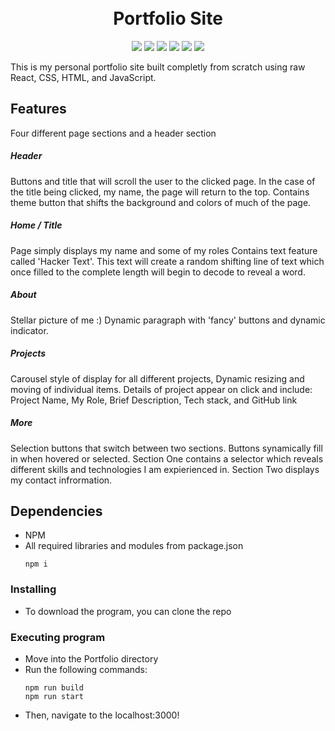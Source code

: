 <h1 align="center">
  <br>
  Portfolio Site
  <br>
</h1>

<div align="center">
  <img src='https://img.shields.io/badge/JavaScript-F7DF1E?style=for-the-badge&logo=javascript&logoColor=black' />
  <img src='https://img.shields.io/badge/HTML5-E34F26?style=for-the-badge&logo=html5&logoColor=white' />
  <img src='https://img.shields.io/badge/CSS3-1572B6?style=for-the-badge&logo=css3&logoColor=white' />
  <img src='https://img.shields.io/badge/React-20232A?style=for-the-badge&logo=react&logoColor=61DAFB' />
  <img src='https://img.shields.io/badge/Node.js-43853D?style=for-the-badge&logo=node.js&logoColor=white' />
  <img src='https://img.shields.io/badge/Express.js-404D59?style=for-the-badge' />
</div>

This is my personal portfolio site built completly from scratch using raw React, CSS, HTML, and JavaScript.

## Features
Four different page sections and a header section

##### Header
Buttons and title that will scroll the user to the clicked page.
In the case of the title being clicked, my name, the page will return to the top.
Contains theme button that shifts the background and colors of much of the page.

##### Home / Title
Page simply displays my name and some of my roles
Contains text feature called 'Hacker Text'. This text will create a random shifting line of text which once filled to the complete length will begin to decode to reveal a word.

##### About
Stellar picture of me :)
Dynamic paragraph with 'fancy' buttons and dynamic indicator.

##### Projects
Carousel style of display for all different projects, Dynamic resizing and moving of individual items.
Details of project appear on click and include: Project Name, My Role, Brief Description, Tech stack, and GitHub link

##### More
Selection buttons that switch between two sections. Buttons synamically fill in when hovered or selected.
Section One contains a selector which reveals different skills and technologies I am expierienced in.
Section Two displays my contact infrormation.

## Dependencies

* NPM
* All required libraries and modules from package.json
    ```
    npm i
    ```

### Installing

* To download the program, you can clone the repo

### Executing program

* Move into the Portfolio directory
* Run the following commands:
    ```
    npm run build
    npm run start
    ```
* Then, navigate to the localhost:3000!